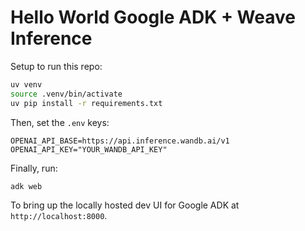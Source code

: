 # Hello World Google ADK + Weave Inference

Setup to run this repo:

```bash
uv venv
source .venv/bin/activate
uv pip install -r requirements.txt
```

Then, set the `.env` keys:

```text
OPENAI_API_BASE=https://api.inference.wandb.ai/v1
OPENAI_API_KEY="YOUR_WANDB_API_KEY"
```

Finally, run:

```bash
adk web
```

To bring up the locally hosted dev UI for Google ADK at `http://localhost:8000`.
